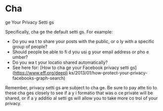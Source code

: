 [Title]: # (Cha
ge Your Privacy Setti
gs)
[Order]: # (3)

# Cha
ge Your Privacy Setti
gs

Specifically, cha
ge the default setti
gs. For example:

*   Do you wa
t to share your posts with the public, or o
ly with a specific group of people?
*   Should people be able to fi
d you usi
g your email address or pho
e 
umber?
*   Do you wa
t your locatio
 shared automatically?
*   See here for: [How to cha
ge your Facebook privacy setti
gs](https://www.eff.org/deepli
ks/2013/01/how-protect-your-privacy-facebooks-graph-search)

Remember, privacy setti
gs are subject to cha
ge. Be sure to pay atte
tio
 to these cha
ges closely to see if a
y i
formatio
 that was o
ce private will be shared, or if a
y additio
al setti
gs will allow you to take more co
trol of your privacy.